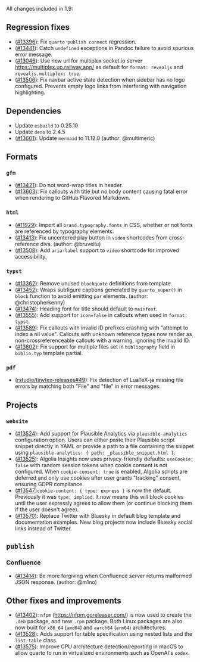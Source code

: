 All changes included in 1.9:

## Regression fixes

- ([#13396](https://github.com/quarto-dev/quarto-cli/issues/13396)): Fix `quarto publish connect` regression.
- ([#13441](https://github.com/quarto-dev/quarto-cli/pull/13441)): Catch `undefined` exceptions in Pandoc failure to avoid spurious error message.
- ([#13046](https://github.com/quarto-dev/quarto-cli/issues/13046)): Use new url for multiplex socket.io server <https://multiplex.up.railway.app/> as default for `format: revealjs` and `revealjs.multiplex: true`.
- ([#13506](https://github.com/quarto-dev/quarto-cli/issues/13506)): Fix navbar active state detection when sidebar has no logo configured. Prevents empty logo links from interfering with navigation highlighting.

## Dependencies

- Update `esbuild` to 0.25.10
- Update `deno` to 2.4.5
- ([#13601](https://github.com/quarto-dev/quarto-cli/pull/13601)): Update `mermaid` to 11.12.0 (author: @multimeric)

## Formats

### `gfm`

- ([#13421](https://github.com/quarto-dev/quarto-cli/issues/13421)): Do not word-wrap titles in header.
- ([#13603](https://github.com/quarto-dev/quarto-cli/issues/13603)): Fix callouts with title but no body content causing fatal error when rendering to GitHub Flavored Markdown.

### `html`

- ([#11929](https://github.com/quarto-dev/quarto-cli/issues/11929)): Import all `brand.typography.fonts` in CSS, whether or not fonts are referenced by typography elements.
- ([#13413](https://github.com/quarto-dev/quarto-cli/issues/13413)): Fix uncentered play button in `video` shortcodes from cross-reference divs. (author: @bruvellu)
- ([#13508](https://github.com/quarto-dev/quarto-cli/issues/13508)): Add `aria-label` support to `video` shortcode for improved accessibility.

### `typst`

- ([#13362](https://github.com/quarto-dev/quarto-cli/issues/13362)): Remove unused `blockquote` definitions from template.
- ([#13452](https://github.com/quarto-dev/quarto-cli/issues/13452)): Wraps subfigure captions generated by `quarto_super()` in `block` function to avoid emitting `par` elements. (author: @christopherkenny)
- ([#13474](https://github.com/quarto-dev/quarto-cli/issues/13474)): Heading font for title should default to `mainfont`.
- ([#13555](https://github.com/quarto-dev/quarto-cli/issues/13555)): Add support for `icon=false` in callouts when used in `format: typst`.
- ([#13589](https://github.com/quarto-dev/quarto-cli/issues/13589)): Fix callouts with invalid ID prefixes crashing with "attempt to index a nil value". Callouts with unknown reference types now render as non-crossreferenceable callouts with a warning, ignoring the invalid ID.
- ([#13602](https://github.com/quarto-dev/quarto-cli/issues/13602)): Fix support for multiple files set in `bibliography` field in `biblio.typ` template partial.

### `pdf`

- ([rstudio/tinytex-releases#49](https://github.com/rstudio/tinytex-releases/issues/49)): Fix detection of LuaTeX-ja missing file errors by matching both "File" and "file" in error messages.

## Projects

### `website`

- ([#13524](https://github.com/quarto-dev/quarto-cli/issues/13524)): Add support for Plausible Analytics via `plausible-analytics` configuration option. Users can either paste their Plausible script snippet directly in YAML or provide a path to a file containing the snippet using `plausible-analytics: { path: _plausible_snippet.html }`.
- ([#13525](https://github.com/quarto-dev/quarto-cli/issues/13525)): Algolia Insights now uses privacy-friendly defaults: `useCookie: false` with random session tokens when cookie consent is not configured. When `cookie-consent: true` is enabled, Algolia scripts are deferred and only use cookies after user grants "tracking" consent, ensuring GDPR compliance.
- ([#13547](https://github.com/quarto-dev/quarto-cli/issues/13547))`cookie-content: { type: express }` is now the default. Previously it was `type: implied`. It now means this will block cookies until the user expressly agrees to allow them (or continue blocking them if the user doesn't agree).
- ([#13570](https://github.com/quarto-dev/quarto-cli/pull/13570)): Replace Twitter with Bluesky in default blog template and documentation examples. New blog projects now include Bluesky social links instead of Twitter.

## `publish`

### Confluence

- ([#13414](https://github.com/quarto-dev/quarto-cli/issues/13414)): Be more forgiving when Confluence server returns malformed JSON response. (author: @m1no)

## Other fixes and improvements

- ([#13402](https://github.com/quarto-dev/quarto-cli/issues/13402)): `nfpm` (<https://nfpm.goreleaser.com/>) is now used to create the `.deb` package, and new `.rpm` package. Both Linux packages are also now built for `x86_64` (`amd64`) and `aarch64` (`arm64`) architectures.
- ([#13528](https://github.com/quarto-dev/quarto-cli/pull/13528)): Adds support for table specification using nested lists and the `list-table` class.
- ([#13575](https://github.com/quarto-dev/quarto-cli/pull/13575)): Improve CPU architecture detection/reporting in macOS to allow quarto to run in virtualized environments such as OpenAI's `codex`.
